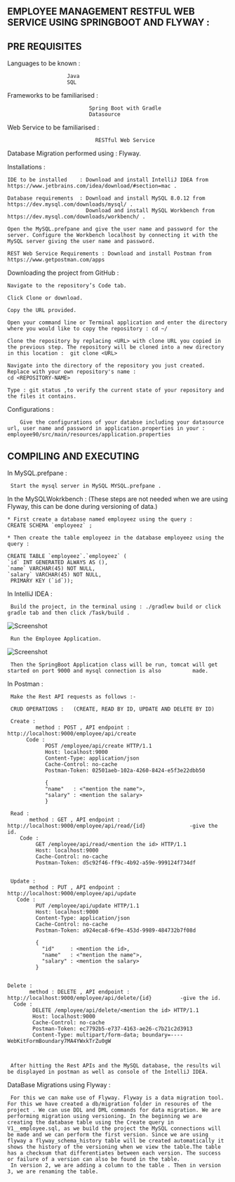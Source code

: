 EMPLOYEE MANAGEMENT RESTFUL WEB SERVICE USING SPRINGBOOT AND FLYWAY :
-----------------------------------------------------------------------------------------------------------------------------




  PRE REQUISITES 
---------------------------


Languages to be known : 
                       
                       Java 
                       SQL 
                       
Frameworks to be familiarised : 

                              Spring Boot with Gradle
                              Datasource

Web Service to be familiarised :

                                RESTful Web Service
				
Database Migration performed using : Flyway.				
                                
Installations :

    IDE to be installed    : Download and install IntelliJ IDEA from https://www.jetbrains.com/idea/download/#section=mac .
    
    Database requirements  : Download and install MySQL 8.0.12 from https://dev.mysql.com/downloads/mysql/ .
                             Download and install MySQL Workbench from https://dev.mysql.com/downloads/workbench/ .
    
    Open the MySQL.prefpane and give the user name and password for the server. Configure the Workbench localhost by connecting it with the MySQL server giving the user name and password.
    
    REST Web Service Requirements : Download and install Postman from https://www.getpostman.com/apps



Downloading the project from GitHub :
     
    Navigate to the repository’s Code tab.
    
    Click Clone or download.
    
    Copy the URL provided.
    
    Open your command line or Terminal application and enter the directory where you would like to copy the repository : cd ~/
    
    Clone the repository by replacing <URL> with clone URL you copied in the previous step. The repository will be cloned into a new directory in this location :  git clone <URL>
     
    Navigate into the directory of the repository you just created. Replace with your own repository's name :  
    cd <REPOSITORY-NAME>
    
    Type : git status ,to verify the current state of your repository and the files it contains. 
    
    
    
Configurations : 

        Give the configurations of your databse including your datasource url, user name and password in application.properties in your : employee90/src/main/resources/application.properties




                        
 COMPILING AND EXECUTING 
----------------------------------



In MySQL.prefpane :

     Start the mysql server in MySQL MYSQL.prefpane . 



 In the MySQLWokrkbench : (These steps are not needed when we are using Flyway, this can be done during versioning of data.)

    * First create a database named employeez using the query :
    CREATE SCHEMA `employeez` ;
                                                                         
    * Then create the table employeez in the database employeez using the query :

    CREATE TABLE `employeez`.`employeez` (
    `id` INT GENERATED ALWAYS AS (),
    `name` VARCHAR(45) NOT NULL,
    `salary` VARCHAR(45) NOT NULL,
     PRIMARY KEY (`id`));


 In IntelliJ IDEA :

     Build the project, in the terminal using : ./gradlew build or click gradle tab and then click /Task/build .
      
      
 ![Screenshot](https://github.com/soniamathew/EmployeeManagement-using-SpringBoot-and-Hibernate/blob/master/1.png)
    
     
     
     Run the Employee Application.
   
  ![Screenshot](https://github.com/soniamathew/EmployeeManagement-using-SpringBoot-and-Hibernate/blob/master/2.png)
     
     
     Then the SpringBoot Application class will be run, tomcat will get started on port 9000 and mysql connection is also          made.


 In Postman :

     Make the Rest API requests as follows :-
     
     CRUD OPERATIONS :   (CREATE, READ BY ID, UPDATE AND DELETE BY ID)
     
     Create : 
             method : POST , API endpoint : http://localhost:9000/employee/api/create
          Code : 
                POST /employee/api/create HTTP/1.1
                Host: localhost:9000
                Content-Type: application/json
                Cache-Control: no-cache
                Postman-Token: 02501aeb-102a-4260-8424-e5f3e22dbb50

                {
                "name"   : <"mention the name">,
                "salary" : <mention the salary>
                }
     
     Read : 
           method : GET , API endpoint : http://localhost:9000/employee/api/read/{id}              -give the id.
        Code : 
             GET /employee/api/read/<mention the id> HTTP/1.1
             Host: localhost:9000
             Cache-Control: no-cache
             Postman-Token: d5c92f46-ff9c-4b92-a59e-999124f734df
        
        
     Update : 
           method : PUT , API endpoint : http://localhost:9000/employee/api/update
       Code : 
             PUT /employee/api/update HTTP/1.1
             Host: localhost:9000
             Content-Type: application/json
             Cache-Control: no-cache
             Postman-Token: a924eca8-6f9e-453d-9989-484732b7f08d

             {
	           "id"     : <mention the id>,
	           "name"   : <"mention the name">,
	           "salary" : <mention the salary>
             }
    
    
    Delete : 
           method : DELETE , API endpoint : http://localhost:9000/employee/api/delete/{id}         -give the id.
      Code : 
            DELETE /employee/api/delete/<mention the id> HTTP/1.1
            Host: localhost:9000
            Cache-Control: no-cache
            Postman-Token: ec7792b5-e737-4163-ae26-c7b21c2d3913
            Content-Type: multipart/form-data; boundary=----WebKitFormBoundary7MA4YWxkTrZu0gW


     
     After hitting the Rest APIs and the MySQL database, the results wil be displayed in postman as well as console of the IntelliJ IDEA.


DataBase Migrations using Flyway : 

     For this we can make use of Flyway. Flyway is a data migration tool. For this we have created a db/migration folder in resoures of the project . We can use DDL and DML commands for data migration. We are performing migration using versioning. In the beginning we are creating the database table using the Create query in V1__employee.sql, as we build the project the MySQL connections will be made and we can perform the first version. Since we are using flyway a flyway_schema_history table will be created automatically it shows the history of the versioning when we view the table.The table has a checksum that differentiates between each version. The success or failure of a version can also be found in the table.
     In version 2, we are adding a column to the table . Then in version 3, we are renaming the table.


